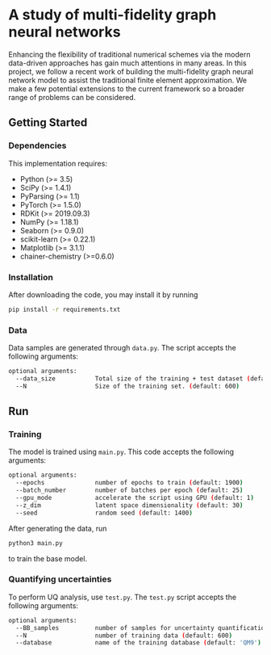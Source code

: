 A study of multi-fidelity graph neural networks
======================================

Enhancing the flexibility of traditional numerical schemes via the modern data-driven approaches has gain much attentions in many areas. In this project, we follow a recent work of building the multi-fidelity graph neural network model to assist the traditional finite element approximation. We make a few potential extensions to the current framework so a broader range of problems can be considered.

## Getting Started

### Dependencies

This implementation requires:

* Python (>= 3.5)
* SciPy (>= 1.4.1)
* PyParsing (>= 1.1)
* PyTorch (>= 1.5.0)
* RDKit (>= 2019.09.3)
* NumPy (>= 1.18.1)
* Seaborn (>= 0.9.0)
* scikit-learn (>= 0.22.1)
* Matplotlib (>= 3.1.1)
* chainer-chemistry (>=0.6.0)

### Installation

After downloading the code, you may install it by running

```bash
pip install -r requirements.txt
```

### Data

Data samples are generated through `data.py`. The script accepts the following arguments:

```bash
optional arguments:
  --data_size           Total size of the training + test dataset (default: 100000)
  --N                   Size of the training set. (default: 600)
```

## Run

### Training

The model is trained using `main.py`. This code accepts the following arguments:

```bash
optional arguments:
  --epochs              number of epochs to train (default: 1900)
  --batch_number        number of batches per epoch (default: 25)
  --gpu_mode            accelerate the script using GPU (default: 1)
  --z_dim               latent space dimensionality (default: 30)
  --seed                random seed (default: 1400)
```

After generating the data, run

```bash
python3 main.py
```

to train the base model.

### Quantifying uncertainties

To perform UQ analysis, use `test.py`. The `test.py` script accepts the following arguments:

```bash
optional arguments:
  --BB_samples          number of samples for uncertainty quantification (default: 0)
  --N                   number of training data (default: 600)
  --database            name of the training database (default: 'QM9')
```